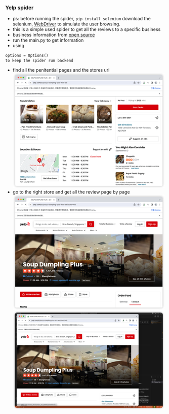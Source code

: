 ### Yelp spider
* ps: before running the spider, ``` pip install selenium ``` download the selenium, [WebDriver](https://www.selenium.dev/) to simulate the user browsing. 
* this is a simple used spider to get all the reviews to a specific business
* business information from [open source](https://www.yelp.com/dataset)
* run the main.py to get information
* using 
```
options = Options()
to keep the spider run backend 
```
* find all the penitential pages and the stores url
![Alt text](image.png)
* go to the right store and get all the review page by page
![Alt text](image-1.png)
![Alt text](image-2.png)